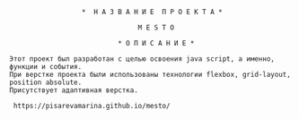                       *  Н А З В А Н И Е  П Р О Е К Т А *
                                 
                                    M E S T O

                               * О П И С А Н И Е *

    Этот проект был разработан с целью освоения java script, а именно, функции и события.
    При верстке проекта были использованы технологии flexbox, grid-layout, position absolute.
    Присутствует адаптивная верстка.

     https://pisarevamarina.github.io/mesto/
                            
